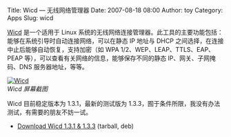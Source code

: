 Title: Wicd — 无线网络管理器
Date: 2007-08-18 08:00
Author: toy
Category: Apps
Slug: wicd

[Wicd](http://wicd.sourceforge.net/) 是一个适用于 Linux
系统的无线网络连接管理器。此工具的主要功能包括：能够在系统引导时自动连接网络，可以在静态
IP 地址与 DHCP 之间选择，在连接中止后能够自动恢复，支持加密（如 WPA
1/2、WEP、LEAP、TTLS、EAP、PEAP
等），可以查看有关网络的信息，能够保存不同的静态 IP、网关、子网掩码、DNS
服务器地址，等等。

[![Wicd](http://i.linuxtoy.org/i/2007/08/wicd_s.png)](http://i.linuxtoy.org/i/2007/08/wicd.png)  
*Wicd 屏幕截图*

Wicd 目前稳定版本为 1.3.1，最新的测试版为
1.3.3，囿于条件所限，我没有办法测试，有需要的朋友不妨一试。

- [Download Wicd 1.3.1 &
1.3.3](https://sourceforge.net/project/showfiles.php?group_id=194573)
(tarball, deb)
